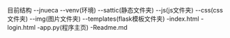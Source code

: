 目前结构
--jnueca
    --venv(环境)
    --sattic(静态文件夹)
        --js(js文件夹)
        --css(css文件夹)
        --img(图片文件夹)
    --templates(flask模板文件夹)
        -index.html
        -login.html
    -app.py(程序主页)
    -Readme.md